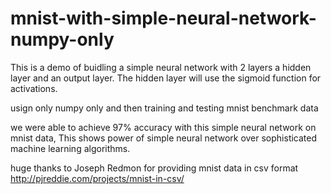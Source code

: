 # mnist-with-simple-neural-network-numpy-only

This is a demo of buidling a simple neural network with 2 layers a hidden layer and an output layer. The hidden layer will use the sigmoid function for activations.

usign only numpy only and then training and testing mnist benchmark data

we were able to achieve 97% accuracy with this simple neural network on mnist data, This shows power of simple neural network over sophisticated machine learning algorithms. 

huge thanks to Joseph Redmon for providing mnist data in csv format 
http://pjreddie.com/projects/mnist-in-csv/

